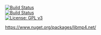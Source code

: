 [![Build Status](https://github.com/jasondavis303/libmp4.net/workflows/dotnet/badge.svg)](https://github.com/jasondavis303/libmp4.net/)  
[![Build Status](https://github.com/jasondavis303/libmp4.net/workflows/nuget/badge.svg)](https://www.nuget.org/packages/libmp4.net/)  
[![License: GPL v3](https://raw.githubusercontent.com/jasondavis303/libmp4.net/master/GPLv3.svg)](https://www.gnu.org/licenses/gpl-3.0)

https://www.nuget.org/packages/libmp4.net/